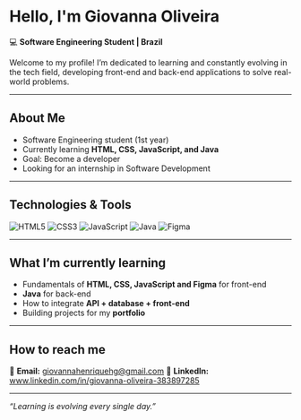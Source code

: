 # Hello, I'm Giovanna Oliveira  

💻 **Software Engineering Student | Brazil**  

Welcome to my profile! I’m dedicated to learning and constantly evolving in the tech field, developing front-end and back-end applications to solve real-world problems.  

---

## About Me  
- Software Engineering student (1st year)  
- Currently learning **HTML, CSS, JavaScript, and Java**  
- Goal: Become a developer  
- Looking for an internship in Software Development  

---

## Technologies & Tools  

![HTML5](https://img.shields.io/badge/HTML5-E34F26?style=for-the-badge&logo=html5&logoColor=white)
![CSS3](https://img.shields.io/badge/CSS3-1572B6?style=for-the-badge&logo=css3&logoColor=white)
![JavaScript](https://img.shields.io/badge/JavaScript-F7DF1E?style=for-the-badge&logo=javascript&logoColor=black)
![Java](https://img.shields.io/badge/Java-ED8B00?style=for-the-badge&logo=java&logoColor=white)
![Figma](https://img.shields.io/badge/Figma-F24E1E?style=for-the-badge&logo=figma&logoColor=white)

---

## What I’m currently learning  

- Fundamentals of **HTML, CSS, JavaScript and Figma** for front-end  
- **Java** for back-end  
- How to integrate **API + database + front-end**  
- Building projects for my **portfolio**  

---

## How to reach me  

📧 **Email:** giovannahenriquehg@gmail.com 
💼 **LinkedIn:** www.linkedin.com/in/giovanna-oliveira-383897285  

---

 *“Learning is evolving every single day.”*  
